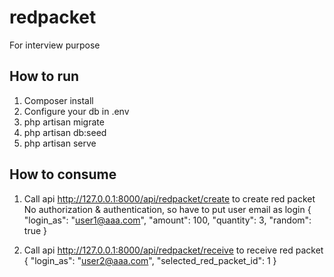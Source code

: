 # redpacket
For interview purpose

## How to run
1. Composer install
2. Configure your db in .env
3. php artisan migrate
4. php artisan db:seed
5. php artisan serve

## How to consume
1. Call api http://127.0.0.1:8000/api/redpacket/create to create red packet
No authorization & authentication, so have to put user email as login
{
    "login_as": "user1@aaa.com",
    "amount": 100,
    "quantity": 3,
    "random": true
}

2. Call api http://127.0.0.1:8000/api/redpacket/receive to receive red packet
{
    "login_as": "user2@aaa.com",
    "selected_red_packet_id": 1
}

